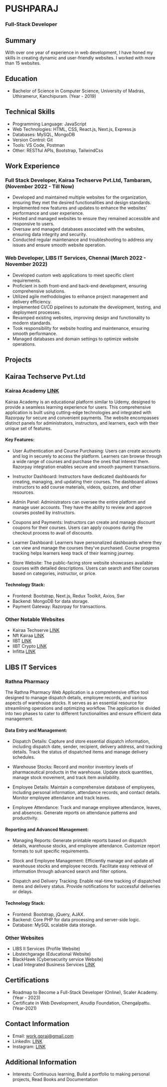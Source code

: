 # PUSHPARAJ

### Full-Stack Developer

## Summary

With over one year of experience in web development, I have honed my skills in creating dynamic and user-friendly websites. I worked with more than 15 websites.

## Education

- Bachelor of Science in Computer Science, University of Madras, Uthiramerur, Kanchipuram. (Year - 2019)

## Technical Skills

- Programming Language: JavaScript
- Web Technologies: HTML, CSS, React.js, Next.js, Express.js
- Databases: MySQL, MongoDB
- Version Control: Git
- Tools: VS Code, Postman
- Other: RESTful APIs, Bootstrap, TailwindCss

## Work Experience

### Full Stack Developer, Kairaa Techserve Pvt.Ltd, Tambaram, (November 2022 - Till Now)

- Developed and maintained multiple websites for the organization, ensuring they met the desired functionalities and design standards.
- Implemented new features and updates to enhance the websites' performance and user experience.
- Hosted and managed websites to ensure they remained accessible and responsive to users.
- Oversaw and managed databases associated with the websites, ensuring data integrity and security.
- Conducted regular maintenance and troubleshooting to address any issues and ensure smooth website operation.

### Web Developer, LIBS IT Services, Chennai (March 2022 - November 2022)

- Developed custom web applications to meet specific client requirements.
- Proficient in both front-end and back-end development, ensuring comprehensive solutions.
- Utilized agile methodologies to enhance project management and delivery efficiency.
- Implemented CI/CD pipelines to automate the development, testing, and deployment processes.
- Revamped existing websites, improving design and functionality to modern standards.
- Took responsibility for website hosting and maintenance, ensuring smooth performance.
- Managed databases and domain settings to optimize website operations.

## Projects

## Kairaa Techserve Pvt.Ltd

### Kairaa Academy [LINK](https://www.kairaaacademy.com/)

Kairaa Academy is an educational platform similar to Udemy, designed to provide a seamless learning experience for users. This comprehensive application is built using cutting-edge technologies and integrated with Razorpay for secure and convenient payments. The website encompasses distinct panels for administrators, instructors, and learners, each with their unique set of features.

#### Key Features:

- User Authentication and Course Purchasing: Users can create accounts and log in securely to access the platform. Learners can browse through a wide range of courses and purchase the ones that interest them.
  Razorpay integration enables secure and smooth payment transactions.

- Instructor Dashboard: Instructors have dedicated dashboards for creating, managing, and updating their courses. The dashboard allows instructors to add course materials, videos, quizzes, and other resources.

- Admin Panel: Administrators can oversee the entire platform and manage user accounts.
  They have the ability to review and approve courses posted by instructors.

- Coupons and Payments: Instructors can create and manage discount coupons for their courses.
  Users can apply coupons during the checkout process to avail of discounts.

- Learner Dashboard: Learners have personalized dashboards where they can view and manage the courses they've purchased. Course progress tracking helps learners keep track of their learning journey.

- Store Website: The public-facing store website showcases available courses with detailed descriptions.
  Users can search and filter courses based on categories, instructor, or price.

#### Technology Stack:

- Frontend: Bootstrap, Next.js, Redux Toolkit, Axios, Swr
- Backend: MongoDB for data storage.
- Payment Gateway: Razorpay for transactions.

### Other Notable Websites

- Kairaa Techserve [LINK](https://kairaatechserve.com)
- Nft Kairaa [LINK](https://nftkairaa.com)
- IIBT [LINK](https://iibtcoin.com/iibt)
- IIBT Crypto [LINK](https://iibtcoin.com)
- Infitta [LINK](https://infitta.com)

## LIBS IT Services

### Rathna Pharmacy

The Rathna Pharmacy Web Application is a comprehensive office tool designed to manage dispatch details, employee records, and various aspects of warehouse stocks. It serves as an essential resource for streamlining operations and optimizing workflow. The application is divided into two phases to cater to different functionalities and ensure efficient data management.

#### Data Entry and Management:

- Dispatch Details: Capture and store essential dispatch information, including dispatch date, sender, recipient, delivery address, and tracking details. Track the status of dispatched items and manage delivery schedules.

- Warehouse Stocks: Record and monitor inventory levels of pharmaceutical products in the warehouse.
  Update stock quantities, manage stock movement, and track item availability.

- Employee Details: Maintain a comprehensive database of employees, including personal information, attendance records, and contact details. Monitor employee attendance and track leaves.

- Employee Attendance: Track and manage employee attendance, leaves, and absences.
  Generate reports on attendance patterns and productivity.

#### Reporting and Advanced Management:

- Managing Reports: Generate printable reports based on dispatch details, warehouse stocks, and employee attendance. Customize report formats to suit specific requirements.

- Stock and Employee Management: Efficiently manage and update all warehouse stocks and employee records.
  Facilitate easy retrieval of information through advanced search and filter options.

- Dispatch and Delivery Tracking: Enable real-time tracking of dispatched items and delivery status.
  Provide notifications for successful deliveries or delays.

#### Technology Stack:

- Frontend: Bootstrap, jQuery, AJAX.
- Backend: Core PHP for data processing and server-side logic.
- Database: MySQL scalable data storage.

### Other Websites

- LIBS II Services (Profile Website)
- Libstechgarage (Educational Website)
- BlackHawk (Cybersecurity service Website)
- Lead Integrated Business Services [LINK](https://leadintegratedservices.com)

## Certifications

- Roadmap to Become a Full-Stack Developer (Online), Scaler Academy. (Year - 2023)
- Certificate in Web Development, Anudip Foundation, Chengalpattu. (Year-2021)

## Contact Information

- Email: work.gpraj@gmail.com
- LinkedIn: [LINK](https://www.linkedin.com/in/gpraj-developer)
- Instagram: [LINK](https://www.instagram.com/gp_raj_dev)

## Additional Information

- Interests: Continuous learning, Build a portfolio to making personal projects, Read Books and Documentation
